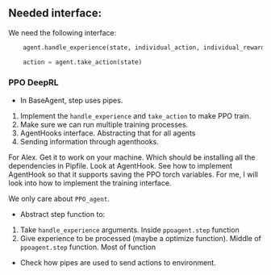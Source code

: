 ## Needed interface: 

We need the following interface:

```python
    agent.handle_experience(state, individual_action, individual_reward, succ_state, done)
```

```python
    action = agent.take_action(state)
```

### PPO DeepRL

+ In BaseAgent, step uses pipes.

1. Implement the `handle_experience` and `take_action` to make PPO train.
2. Make sure we can run multiple training processes. 
3. AgentHooks interface. Abstracting that for all agents
4. Sending information through agenthooks.


For Alex. Get it to work on your machine. Which should be installing all the dependencies in Pipfile. Look at AgentHook. See how to implement AgentHook so that it supports saving the PPO torch variables.
For me, I will look into how to implement the training interface.


We only care about `PPO_agent`.
+ Abstract step function to:
1. Take `handle_experience` arguments. Inside `ppoagent.step` function
2. Give experience to be processed (maybe a optimize function). Middle of `ppoagent.step` function. Most of function
+ Check how pipes are used to send actions to environment.
